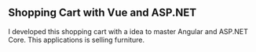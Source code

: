 ## Shopping Cart with Vue and ASP.NET 

I developed this shopping cart with a idea to master Angular and ASP.NET Core. This applications is selling furniture. 
